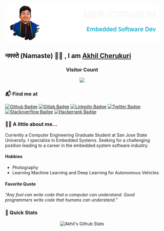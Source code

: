 ![Akhil Cherukuri Banner Image](./banner_transparent.png)

## नमस्ते (Namaste) 🙏🏻 , I am [Akhil Cherukuri](http://akhilcherukuri.com) 

<h3 align="center"> Visitor Count </h3>
<p align="center"> 
  <img src="https://profile-counter.glitch.me/akhilcherukuri/count.svg" />
</p>

### 📬 Find me at
[![Github Badge](http://img.shields.io/badge/-GitHub-black?style=for-the-badge&logo=github&link=https://github.com/akhilcherukuri/)](https://github.com/akhilcherukuri/)
[![Gitlab Badge](http://img.shields.io/badge/-GitLab-fca121?style=for-the-badge&logo=gitlab&link=https://gitlab.com/akhilcherukuri/)](https://gitlab.com/akhilcherukuri/)
[![Linkedin Badge](https://img.shields.io/badge/-LinkedIn-blue?style=for-the-badge&logo=Linkedin&logoColor=white&link=https://www.linkedin.com/in/akhilcherukuri/)](https://www.linkedin.com/in/akhilcherukuri)
[![Twitter Badge](https://img.shields.io/badge/-Twitter-1ca0f1?style=for-the-badge&logo=twitter&logoColor=white&link=https://twitter.com/akhilcherukuri)](https://twitter.com/akhilcherukuri)
[![Stackoverflow Badge](https://img.shields.io/badge/-Stack%20overflow-FE7A16?style=for-the-badge&logo=stack-overflow&logoColor=white&link=https://stackoverflow.com/users/9321888/akhilcherukuri)](https://stackoverflow.com/users/9321888/akhilcherukuri)
[![Hackerrank Badge](https://img.shields.io/badge/-Hackerrank-2EC866?style=for-the-badge&logo=HackerRank&logoColor=white&link=https://www.hackerrank.com/akhilcherukuri)](https://www.hackerrank.com/akhilcherukuri)

### 👨‍💻 A little about me... 

Currently a Computer Engineering Graduate Student at San Jose State University. I specialize in Embedded Systems. Seeking for a challenging position leading to a career in the embedded system software industry.

#### Hobbies
- Photography 
- Learning Machine Learning and Deep Learning for Autonomous Vehicles 

#### Favorite Quote
 *“Any fool can write code that a computer can understand. Good programmers write code that humans can understand.”*

### 🚀 Quick Stats

<p align="center">
<img align="center" src="https://github-readme-streak-stats.herokuapp.com/?user=akhilcherukuri&theme=github-dark-blue&hide_border=true&date_format=n%2Fj%5B%2FY%5D" alt="Akhil's Github Stats" />
</p>
